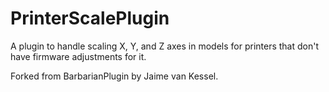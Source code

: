 # PrinterScalePlugin
A plugin to handle scaling X, Y, and Z axes in models for printers that don't have firmware adjustments for it.

Forked from BarbarianPlugin by Jaime van Kessel.
